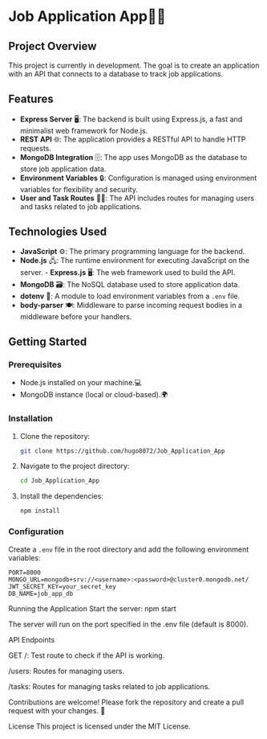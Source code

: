 ﻿# Job Application App📑💼

## Project Overview
This project is currently in development. The goal is to create an application with an API that connects to a database to track job applications.

## Features
- **Express Server** 🖥️: The backend is built using Express.js, a fast and minimalist web framework for Node.js. 
- **REST API** 🌐: The application provides a RESTful API to handle HTTP requests. 
- **MongoDB Integration** 🗄️: The app uses MongoDB as the database to store job application data. 
- **Environment Variables** 🔒: Configuration is managed using environment variables for flexibility and security. 
- **User and Task Routes** 🧑‍💼: The API includes routes for managing users and tasks related to job applications.


## Technologies Used 
- **JavaScript** ⚙️: The primary programming language for the backend. 
- **Node.js** 🖧: The runtime environment for executing JavaScript on the server. - **Express.js** 🖥️: The web framework used to build the API. 
- **MongoDB** 🗃️: The NoSQL database used to store application data. 
- **dotenv** 🌱: A module to load environment variables from a `.env` file. 
- **body-parser** 🍽️: Middleware to parse incoming request bodies in a middleware before your handlers.

## Getting Started
### Prerequisites
- Node.js installed on your machine.💻
- MongoDB instance (local or cloud-based).🌍

### Installation
1. Clone the repository:
    ```sh
    git clone https://github.com/hugo8072/Job_Application_App
    ```
2. Navigate to the project directory:
    ```sh
    cd Job_Application_App
    ```
3. Install the dependencies:
    ```sh
    npm install
    ```

### Configuration
Create a `.env` file in the root directory and add the following environment variables:
```dotenv
PORT=8000
MONGO_URL=mongodb+srv://<username>:<password>@cluster0.mongodb.net/
JWT_SECRET_KEY=your_secret_key
DB_NAME=job_app_db
```


Running the Application
Start the server:
npm start

The server will run on the port specified in the .env file (default is 8000).  

API Endpoints

GET /: Test route to check if the API is working.

/users: Routes for managing users.

/tasks: Routes for managing tasks related to job applications.


Contributions are welcome! Please fork the repository and create a pull request with your changes. 🔄

License
This project is licensed under the MIT License.



